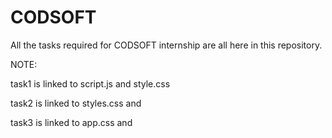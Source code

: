 # CODSOFT
All the tasks required for CODSOFT internship are all here in this repository.

NOTE:

task1 is linked to script.js and style.css

task2 is linked to styles.css and 

task3 is linked to app.css and 
